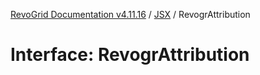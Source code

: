 [RevoGrid Documentation v4.11.16](README.md) / [JSX](Namespace.JSX.md) / RevogrAttribution

# Interface: RevogrAttribution
